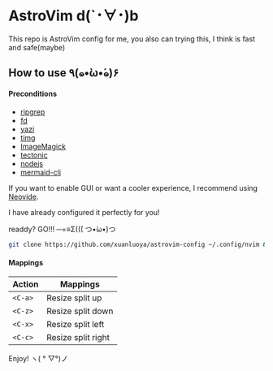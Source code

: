 # AstroVim d(`･∀･)b

This repo is AstroVim config for me, you also can trying this, I think is fast and safe(maybe)

## How to use ٩(๑•̀ω•́๑)۶

#### Preconditions
* [ripgrep](https://github.com/BurntSushi/ripgrep)
* [fd](https://github.com/sharkdp/fd)
* [yazi](https://github.com/sxyazi/yazi)
* [timg](https://github.com/hzeller/timg)
* [ImageMagick](https://github.com/ImageMagick/ImageMagick)
* [tectonic](https://github.com/tectonic-typesetting/tectonic)
* [nodejs](https://github.com/nodejs/node)
* [mermaid-cli](https://github.com/mermaid-js/mermaid-cli)

If you want to enable GUI or want a cooler experience, I recommend using [Neovide](https://github.com/neovide/neovide).

I have already configured it perfectly for you!

readdy? GO!!! ─=≡Σ((( つ•̀ω•́)つ

```bash
git clone https://github.com/xuanluoya/astrovim-config ~/.config/nvim && nvim
```

#### Mappings

|Action       |Mappings               |
|-------------|-----------------------|
|`<C-a>`      |Resize split up        |
|`<C-z>`      |Resize split down      |
|`<C-x>`      |Resize split left      |
|`<C-c>`      |Resize split right     |


Enjoy! ヽ( ° ▽°)ノ
